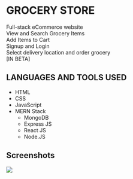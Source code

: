 <HTML>
  <BODY>
    <H1> GROCERY STORE </H1>
    <P>
      Full-stack eCommerce website <BR />
      View and Search Grocery Items  <BR />
      Add Items to Cart  <BR />
      Signup and Login  <BR />
      Select delivery location and order grocery  <BR />
      [IN BETA]
    </P>
    <H2> LANGUAGES AND TOOLS USED </H2>
    <UL>
      <LI> HTML </LI>
      <LI> CSS </LI>
      <LI> JavaScript </LI>
      <LI> MERN Stack 
        <UL>
          <LI> MongoDB </LI>
          <LI> Express JS </LI>
          <LI> React JS </LI>
          <LI> Node.JS </LI>
        </UL> 
      </LI>
    </UL>
    <H2> Screenshots </H2>
    <IMG SRC="./screenshots/Screenshot1.png"/>
  </BODY>
</HTML>
